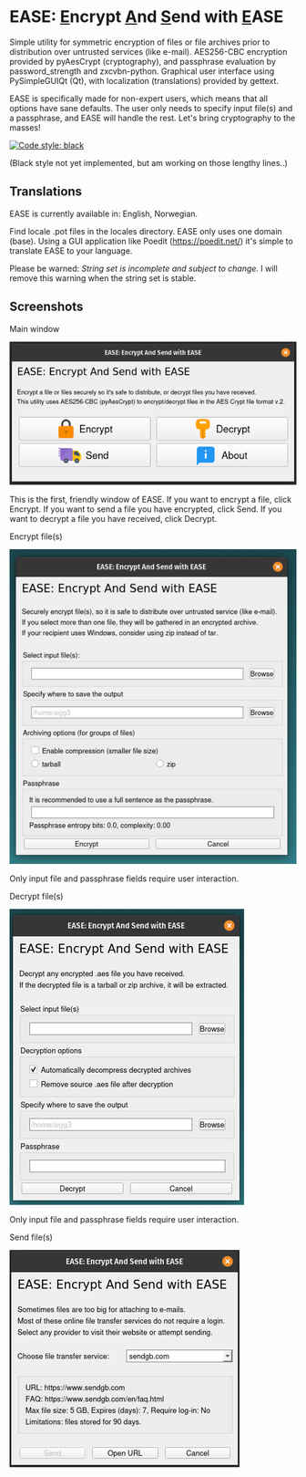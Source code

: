 # EASE: <ins>E</ins>ncrypt <ins>A</ins>nd <ins>S</ins>end with <ins>E</ins>ASE

Simple utility for symmetric encryption of files or file archives prior to distribution over untrusted services (like e-mail).
AES256-CBC encryption provided by pyAesCrypt (cryptography), and passphrase evaluation by password_strength and zxcvbn-python.
Graphical user interface using PySimpleGUIQt (Qt), with localization (translations) provided by gettext.

EASE is specifically made for non-expert users, which means that all options have sane defaults. The user only needs to specify input file(s) and a passphrase, and EASE will handle the rest. Let's bring cryptography to the masses!

[![Code style: black](https://img.shields.io/badge/code%20style-black-000000.svg)](https://github.com/psf/black)

(Black style not yet implemented, but am working on those lengthy lines..)

## Translations

EASE is currently available in: English, Norwegian.

Find locale .pot files in the locales directory. EASE only uses one domain (base). Using a GUI application like Poedit (https://poedit.net/) it's simple to translate EASE to your language.

Please be warned: _String set is incomplete and subject to change._ I will remove this warning when the string set is stable.


## Screenshots

Main window

![Main window](https://raw.githubusercontent.com/sigg3/ease/master/screenshots/ease_main_full.png)

This is the first, friendly window of EASE. If you want to encrypt a file, click Encrypt. If you want to send a file you have encrypted, click Send. If you want to decrypt a file you have received, click Decrypt.


Encrypt file(s)

![Encrypt](https://raw.githubusercontent.com/sigg3/ease/master/screenshots/ease_encrypt.png)

Only input file and passphrase fields require user interaction.


Decrypt file(s)

![Decrypt](https://raw.githubusercontent.com/sigg3/ease/master/screenshots/ease_decrypt.png)

Only input file and passphrase fields require user interaction.


Send file(s)

![Send](https://raw.githubusercontent.com/sigg3/ease/master/screenshots/ease_send.png)
